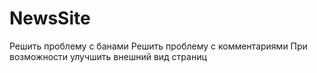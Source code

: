 # NewsSite
Решить проблему с банами
Решить проблему с комментариями
При возможности улучшить внешний вид страниц
